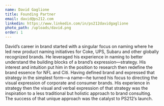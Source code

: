 ```yaml
---
name: David Gaglione
title: Founding Partner
email: david@ps212.com
linkedin: https://www.linkedin.com/in/ps212davidgaglione
photo_path: /uploads/david.png
order: 1
---
```


David’s career in brand started with a singular focus on naming where he led new product naming initiatives for Coke, UPS, Subaru and other globally recognized brands. He leveraged his experience in naming to better understand the building blocks of a brand’s expression—strategy. His interest and intuition put him in the position to research then redefine the brand essence for NFL and Citi. Having defined brand and expressed that strategy in the simplest form—a name—he turned his focus to directing the visual expression of corporate and consumer brands. His experience in strategy then the visual and verbal expression of that strategy was the inspiration to a less traditional but holistic approach to brand consulting. The success of that unique approach was the catalyst to PS212’s launch.